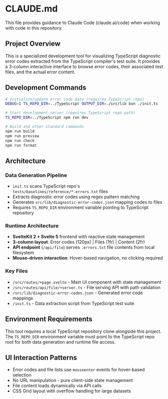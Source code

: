 # CLAUDE.md

This file provides guidance to Claude Code (claude.ai/code) when working with code in this repository.

## Project Overview

This is a specialized development tool for visualizing TypeScript diagnostic error codes extracted from the TypeScript compiler's test suite. It provides a 3-column interactive interface to browse error codes, their associated test files, and the actual error content.

## Development Commands

```bash
# Initialize/update error code data (requires TypeScript repo)
DEBUG=1 TS_REPO_DIR=../TypeScript OUTPUT_DIR=./src/lib bun ./init.ts

# Start development server (requires TypeScript repo path)
TS_REPO_DIR=../TypeScript npm run dev

# Build and other standard commands
npm run build
npm run preview
npm run check
npm run format
```

## Architecture

### Data Generation Pipeline

- `init.ts` scans TypeScript repo's `tests/baselines/reference/*.errors.txt` files
- Extracts diagnostic error codes using regex pattern matching
- Generates `src/lib/diagnostic-error-codes.json` mapping codes to files
- Requires `TS_REPO_DIR` environment variable pointing to TypeScript repository

### Runtime Architecture

- **SvelteKit 2 + Svelte 5** frontend with reactive state management
- **3-column layout**: Error codes (120px) | Files (1fr) | Content (2fr)
- **API endpoint** (`/api/file`) serves `.errors.txt` file contents from local filesystem
- **Mouse-driven interaction**: Hover-based navigation, no clicking required

### Key Files

- `/src/routes/+page.svelte` - Main UI component with state management
- `/src/routes/api/file/+server.ts` - File serving API with path validation
- `/src/lib/diagnostic-error-codes.json` - Generated error code mappings
- `/init.ts` - Data extraction script from TypeScript test suite

## Environment Requirements

This tool requires a local TypeScript repository clone alongside this project. The `TS_REPO_DIR` environment variable must point to the TypeScript repo root for both data generation and runtime file access.

## UI Interaction Patterns

- Error codes and file lists use `mouseenter` events for hover-based selection
- No URL manipulation - pure client-side state management
- File content loads dynamically via API calls
- CSS Grid layout with overflow handling for large datasets
